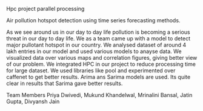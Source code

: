 Hpc project parallel processing

Air pollution hotspot detection using time series  forecasting methods.

As we see around us in our day to day life pollution is becoming a serious threat in our day to day life. We as a team came up with a model to detect major pullotant hotspot in our country. We analysed dataset of around 4 lakh entries in our model and used various models to anayse data. We visualized data over various maps and correlation figures, giving better view of our problem. We integrated HPC in our project to reduce processing time for large dataset. We used libraries like pool and experimented over caffenet to get better results. Arima ans Sarima models are used. Its quite clear in results that Sarima gave better results.



Team Members
Priya Dwivedi,
Mukund Khandelwal,
Mrinalini Bansal,
Jatin Gupta,
Divyansh Jain
